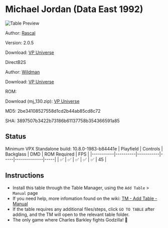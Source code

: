 # Michael Jordan (Data East 1992)

![Table Preview](../../images/vpx-michaeljordan.png)

Author: [Rascal](https://vpuniverse.com/profile/8-rascal/)

Version: 2.0.5 

Download: [VP Universe](https://vpuniverse.com/files/file/12632-michael-jordan-data-east-1992/)

DirectB2S
 
Author: [Wildman](https://vpuniverse.com/profile/5-wildman/)

Download: [VP Universe](https://vpuniverse.com/files/file/5926-michael-jordan-data-east-1992/)

ROM:

Download (mj_130.zip): [VP Universe](https://vpuniverse.com/files/file/5799-michael-jordan-130/)

MD5: 2be34108527558d1cd2b44ab85cd8c72

SHA: 3897507b3422b73186b61137758b354366591a85


## Status 

Minimum VPX Standalone build: 10.8.0-1983-b84441e
| Playfield | Controls | Backglass | DMD | ROM Required | FPS | 
|-----------|----------|-----------|-----|--------------|-----|
| :white_check_mark: | :white_check_mark: | :white_check_mark: | :white_check_mark: | :white_check_mark: | 45 |

## Instructions

- Install this table through the Table Manager, using the `Add Table` > `Manual` page
- If you need help, more infomation found on the wiki: [TM - Add Table - Manual](https://github.com/LegendsUnchained/vpx-standalone-alp4k/wiki/%5B04%5D-%F0%9F%A7%A1-TM-%E2%80%90-Other-Features#add-table---manual)
- If the table requires any additional files/steps, click `GO TO TABLE` after adding, and the TM will open to the relevant table folder.
- The only game where Charles Barkley fights Godzilla! 🏀

